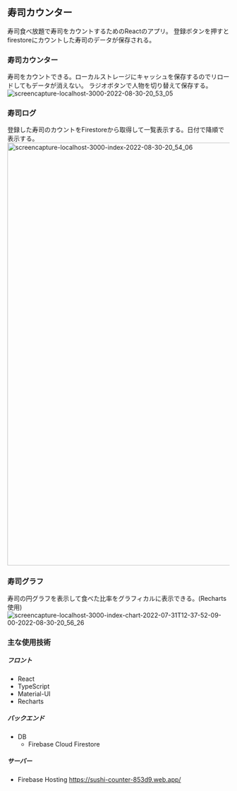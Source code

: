 ## 寿司カウンター
寿司食べ放題で寿司をカウントするためのReactのアプリ。
登録ボタンを押すとfirestoreにカウントした寿司のデータが保存される。

### 寿司カウンター
寿司をカウントできる。ローカルストレージにキャッシュを保存するのでリロードしてもデータが消えない。
ラジオボタンで人物を切り替えて保存する。
![screencapture-localhost-3000-2022-08-30-20_53_05](https://user-images.githubusercontent.com/78186758/187429939-ceddbc81-0856-42ea-b12d-ac0bab440ac2.png)

### 寿司ログ
登録した寿司のカウントをFirestoreから取得して一覧表示する。日付で降順で表示する。
<img width="957" alt="screencapture-localhost-3000-index-2022-08-30-20_54_06" src="https://user-images.githubusercontent.com/78186758/187430878-0d6b1e19-456a-48a3-97fa-32a433fcec1e.png">

### 寿司グラフ
寿司の円グラフを表示して食べた比率をグラフィカルに表示できる。(Recharts使用)
![screencapture-localhost-3000-index-chart-2022-07-31T12-37-52-09-00-2022-08-30-20_56_26](https://user-images.githubusercontent.com/78186758/187430610-05011169-4122-4c9c-94e6-20fd6749e4da.png)

### 主な使用技術
##### フロント
- React
- TypeScript
- Material-UI
- Recharts
##### バックエンド
- DB
	- Firebase Cloud Firestore
##### サーバー
- Firebase Hosting
https://sushi-counter-853d9.web.app/
